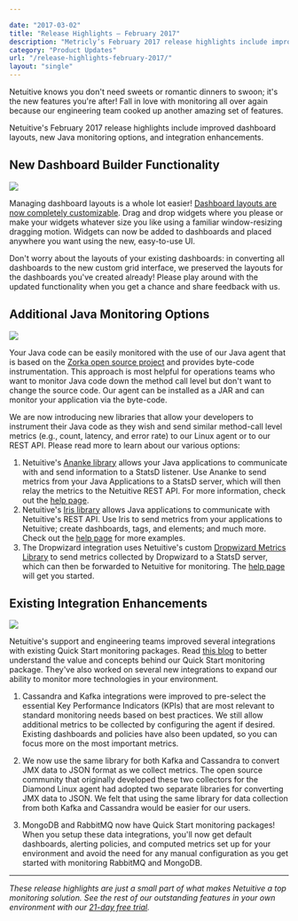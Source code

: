 ```yaml
---

date: "2017-03-02"
title: "Release Highlights – February 2017"
description: "Metricly’s February 2017 release highlights include improved dashboard layouts, new Java monitoring options, and integration enhancements."
category: "Product Updates"
url: "/release-highlights-february-2017/"
layout: "single"
---
```


Netuitive knows you don't need sweets or romantic dinners to swoon; it's the new features you're after! Fall in love with monitoring all over again because our engineering team cooked up another amazing set of features.

Netuitive's February 2017 release highlights include improved dashboard layouts, new Java monitoring options, and integration enhancements.

New Dashboard Builder Functionality
-----------------------------------

[![](https://s3-us-west-2.amazonaws.com/com-netuitive-app-usw2-public/wp-content/uploads/2017/07/Gif7.gif)](https://s3-us-west-2.amazonaws.com/com-netuitive-app-usw2-public/wp-content/uploads/2017/07/Gif7.gif)

Managing dashboard layouts is a whole lot easier! [Dashboard layouts are now completely customizable](/netuitive-dashboard-upgrades). Drag and drop widgets where you please or make your widgets whatever size you like using a familiar window-resizing dragging motion. Widgets can now be added to dashboards and placed anywhere you want using the new, easy-to-use UI.

Don't worry about the layouts of your existing dashboards: in converting all dashboards to the new custom grid interface, we preserved the layouts for the dashboards you've created already! Please play around with the updated functionality when you get a chance and share feedback with us.

Additional Java Monitoring Options
----------------------------------

[![](https://s3-us-west-2.amazonaws.com/com-netuitive-app-usw2-public/wp-content/uploads/2017/07/feb_rnh_java_int.png)](https://s3-us-west-2.amazonaws.com/com-netuitive-app-usw2-public/wp-content/uploads/2017/07/feb_rnh_java_int.png)

Your Java code can be easily monitored with the use of our Java agent that is based on the [Zorka open source project](http://zorka.io/) and provides byte-code instrumentation. This approach is most helpful for operations teams who want to monitor Java code down the method call level but don't want to change the source code. Our agent can be installed as a JAR and can monitor your application via the byte-code.

We are now introducing new libraries that allow your developers to instrument their Java code as they wish and send similar method-call level metrics (e.g., count, latency, and error rate) to our Linux agent or to our REST API. Please read more to learn about our various options:

1.  Netuitive's [Ananke library](https://github.com/Netuitive/Ananke) allows your Java applications to communicate with and send information to a StatsD listener. Use Ananke to send metrics from your Java Applications to a StatsD server, which will then relay the metrics to the Netuitive REST API. For more information, check out the [help page](https://help.netuitive.com/Content/Integrations/ananke.htm).
2.  Netuitive's [Iris library](https://github.com/Netuitive/Iris) allows Java applications to communicate with Netuitive's REST API. Use Iris to send metrics from your applications to Netuitive; create dashboards, tags, and elements; and much more. Check out the [help page](https://help.netuitive.com/Content/Integrations/iris.htm) for more examples.
3.  The Dropwizard integration uses Netuitive's custom [Dropwizard Metrics Library](https://github.com/Netuitive/dropwizard-metrics) to send metrics collected by Dropwizard to a StatsD server, which can then be forwarded to Netuitive for monitoring. The [help page](https://help.netuitive.com/Content/Integrations/dropwizard.htm) will get you started.

Existing Integration Enhancements
---------------------------------

[![](https://s3-us-west-2.amazonaws.com/com-netuitive-app-usw2-public/wp-content/uploads/2017/07/feb_rnh_int_upd.png)](https://s3-us-west-2.amazonaws.com/com-netuitive-app-usw2-public/wp-content/uploads/2017/07/feb_rnh_int_upd.png)

Netuitive's support and engineering teams improved several integrations with existing Quick Start monitoring packages. Read [this blog](/aws-monitoring-best-practices-using-pre-configured-dashboards) to better understand the value and concepts behind our Quick Start monitoring package. They've also worked on several new integrations to expand our ability to monitor more technologies in your environment.

1.  Cassandra and Kafka integrations were improved to pre-select the essential Key Performance Indicators (KPIs) that are most relevant to standard monitoring needs based on best practices. We still allow additional metrics to be collected by configuring the agent if desired. Existing dashboards and policies have also been updated, so you can focus more on the most important metrics.

2.  We now use the same library for both Kafka and Cassandra to convert JMX data to JSON format as we collect metrics. The open source community that originally developed these two collectors for the Diamond Linux agent had adopted two separate libraries for converting JMX data to JSON. We felt that using the same library for data collection from both Kafka and Cassandra would be easier for our users.

3.  MongoDB and RabbitMQ now have Quick Start monitoring packages! When you setup these data integrations, you'll now get default dashboards, alerting policies, and computed metrics set up for your environment and avoid the need for any manual configuration as you get started with monitoring RabbitMQ and MongoDB.

* * * * *

*These release highlights are just a small part of what makes Netuitive a top monitoring solution. See the rest of our outstanding features in your own environment with our [21-day free trial](/signup).*
